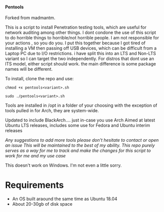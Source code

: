 #### Pentools

Forked from madmantm.

This is a script to install Penetration testing tools, which are useful for network auditing among other things. I dont condone the use of this script to do horrible things to horrible/not horrible people. I am not responsible for your actions , so you do you.
I put this together because I got tired of installing a VM then passing off USB devices, which can be difficult from a Laptop PC due to I/O restrictions. i have split this into an LTS and Non-LTS variant so I can target the two independently. For distros that dont use an lTS model, either script should work. the main difference is some package names will be different.

To install, clone the repo and use:
```
chmod +x pentools<variant>.sh

sudo ./pentools<variant>.sh

```

Tools are installed in /opt in a folder of your choosing with the exception of tools pulled in for Arch, they are system-wide.

Updated to include BlackArch.... just in-case you use Arch
Aimed at latest Ubuntu LTS releases, includes some use for Fedora and Ubuntu interim releases

*Any suggestions to add more tools please don't hesitate to contact or open an issue*
*This will be maintained to the best of my ability.*
*This repo purely serves as a way for me to track and make the changes for this script to work for me and my use case*

This doesn't work on Windows. I'm not even a little sorry.

Requirements
====================
- An OS built araound the same time as Ubuntu 18.04
- About 20-30gb of disk space
